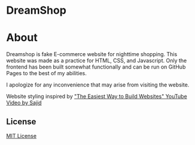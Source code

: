 # DreamShop

# About

Dreamshop is fake E-commerce website for nighttime shopping. This website was made as a practice for HTML, CSS, and Javascript. Only the frontend has been built somewhat functionally and can be run on GitHub Pages to the best of my abilities.

I apologize for any inconvenience that may arise from visiting the website.

Website styling inspired by ["The Easiest Way to Build Websites" YouTube Video by Sajid](https://youtu.be/OjEg0IBR_ak?si=Dxir2skFV1f17o6I)

## License

[MIT License](https://github.com/WeiJian123-tech/DreamShop/blob/main/LICENSE)
